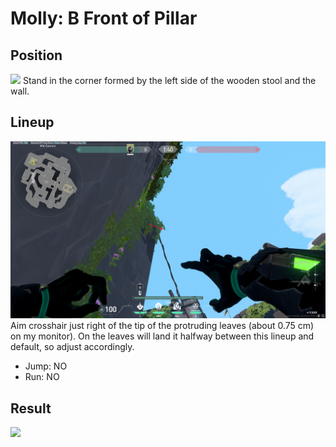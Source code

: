 # Molly: B Front of Pillar

## Position
![](./position.png)
Stand in the corner formed by the left side of the wooden stool and the wall.

## Lineup
![](./lineup.png)
Aim crosshair just right of the tip of the protruding leaves (about 0.75 cm)
on my monitor). On the leaves will land it halfway between this lineup and
default, so adjust accordingly.
* Jump: NO
* Run: NO

## Result
![](./result.png)
